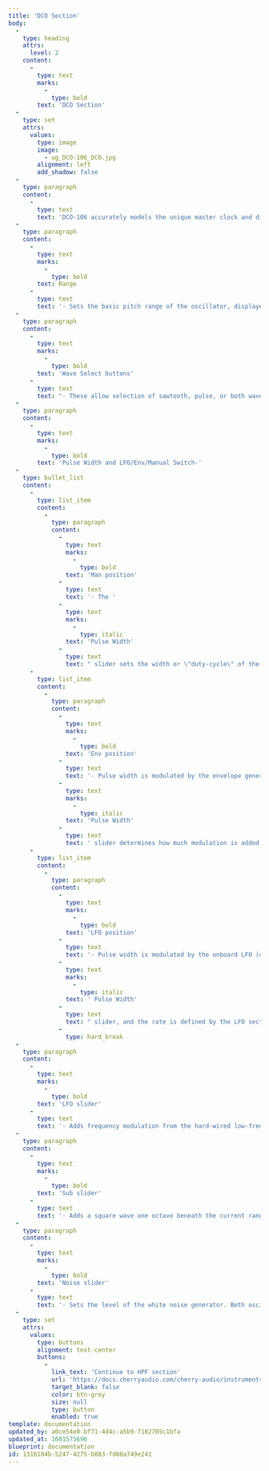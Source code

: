 ```yaml
---
title: 'DCO Section'
body:
  -
    type: heading
    attrs:
      level: 2
    content:
      -
        type: text
        marks:
          -
            type: bold
        text: 'DCO Section'
  -
    type: set
    attrs:
      values:
        type: image
        image:
          - ug_DCO-106_DCO.jpg
        alignment: left
        add_shadow: false
  -
    type: paragraph
    content:
      -
        type: text
        text: 'DCO-106 accurately models the unique master clock and divider architecture used in the original Juno synth oscillators, as well the quirks of the waveform shapes.'
  -
    type: paragraph
    content:
      -
        type: text
        marks:
          -
            type: bold
        text: Range
      -
        type: text
        text: '- Sets the basic pitch range of the oscillator, displayed in traditional organ footage.'
  -
    type: paragraph
    content:
      -
        type: text
        marks:
          -
            type: bold
        text: 'Wave Select buttons'
      -
        type: text
        text: "- These allow selection of sawtooth, pulse, or both waves simultaneously.\_"
  -
    type: paragraph
    content:
      -
        type: text
        marks:
          -
            type: bold
        text: 'Pulse Width and LFO/Env/Manual Switch-'
  -
    type: bullet_list
    content:
      -
        type: list_item
        content:
          -
            type: paragraph
            content:
              -
                type: text
                marks:
                  -
                    type: bold
                text: 'Man position'
              -
                type: text
                text: '- The '
              -
                type: text
                marks:
                  -
                    type: italic
                text: 'Pulse Width'
              -
                type: text
                text: " slider sets the width or \"duty-cycle\" of the pulse wave. Setting the slider to zero outputs a perfect square wave, i.e. 50% duty-cycle. Moving the slider upward narrows its pulse width as well as the thickness of sound until it almost disappears.\_\_"
      -
        type: list_item
        content:
          -
            type: paragraph
            content:
              -
                type: text
                marks:
                  -
                    type: bold
                text: 'Env position'
              -
                type: text
                text: '- Pulse width is modulated by the envelope generator, and the '
              -
                type: text
                marks:
                  -
                    type: italic
                text: 'Pulse Width'
              -
                type: text
                text: ' slider determines how much modulation is added (with greater settings thinning the pulse width).'
      -
        type: list_item
        content:
          -
            type: paragraph
            content:
              -
                type: text
                marks:
                  -
                    type: bold
                text: 'LFO position'
              -
                type: text
                text: '- Pulse width is modulated by the onboard LFO (often abbreviated to PWM). The modulation depth is set by the'
              -
                type: text
                marks:
                  -
                    type: italic
                text: ' Pulse Width'
              -
                type: text
                text: " slider, and the rate is defined by the LFO section Rate slider.\_"
              -
                type: hard_break
  -
    type: paragraph
    content:
      -
        type: text
        marks:
          -
            type: bold
        text: 'LFO slider'
      -
        type: text
        text: '- Adds frequency modulation from the hard-wired low-frequency oscillator section immediately to the left of the DCO. '
  -
    type: paragraph
    content:
      -
        type: text
        marks:
          -
            type: bold
        text: 'Sub slider'
      -
        type: text
        text: '- Adds a square wave one octave beneath the current range selection, useful for adding girth to oscillator tones. '
  -
    type: paragraph
    content:
      -
        type: text
        marks:
          -
            type: bold
        text: 'Noise slider'
      -
        type: text
        text: '- Sets the level of the white noise generator. Both oscillator wave buttons can be disabled if white noise only is desired. '
  -
    type: set
    attrs:
      values:
        type: buttons
        alignment: text-center
        buttons:
          -
            link_text: 'Continue to HPF section'
            url: 'https://docs.cherryaudio.com/cherry-audio/instruments/dco-106/hpf-section'
            target_blank: false
            color: btn-grey
            size: null
            type: button
            enabled: true
template: documentation
updated_by: a0ce54e0-bf71-4d4c-a5b9-7182705c1bfa
updated_at: 1601575696
blueprint: documentation
id: 1316104b-5247-4275-b883-fd08a749e241
---
```

